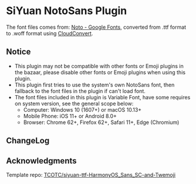 # SiYuan NotoSans Plugin

The font files comes from: [Noto - Google Fonts](https://fonts.google.com/noto), converted from .ttf format to .woff format using [CloudConvert](https://cloudconvert.com/ttf-to-woff).

## Notice

- This plugin may not be compatible with other fonts or Emoji plugins in the bazaar, please disable other fonts or Emoji plugins when using this plugin.
- This plugin first tries to use the system's own NotoSans font, then fallback to the font files in the plugin if can't load font.
- The font files included in this plugin is Variable Font, have some requires on system version, see the general scope below:
  - Computer: Windows 10 (1607+) or macOS 10.13+
  - Mobile Phone: iOS 11+ or Android 8.0+
  - Browser: Chrome 62+, Firefox 62+, Safari 11+, Edge (Chromium)

## ChangeLog

## Acknowledgments

Template repo: [TCOTC/siyuan-ttf-HarmonyOS_Sans_SC-and-Twemoji](https://github.com/TCOTC/siyuan-ttf-HarmonyOS_Sans_SC-and-Twemoji)

